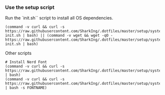 ### Use the setup script

Run the `init.sh`` script to install all OS dependencies.
```
(command -v curl && curl -s https://raw.githubusercontent.com/SharkIng/.dotfiles/master/setup/system/00-init.sh | bash) || (command -v wget && wget -qO - https://raw.githubusercontent.com/SharkIng/.dotfiles/master/setup/system/00-init.sh | bash)
```

Other scripts
```
# Install Nerd Font
(command -v curl && curl -s https://raw.githubusercontent.com/SharkIng/.dotfiles/master/setup/system/nerdfont.sh | bash)
(command -v curl && curl -s https://raw.githubusercontent.com/SharkIng/.dotfiles/master/setup/system/nerdfont.sh | bash -s FONTNAME)
```